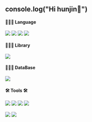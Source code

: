 <h2>console.log("Hi hunjin👋")</h2>
<div align=left>
	<h4>👨🏻‍💻 Language </h4>
</div>
<div align="left">
	<img src="https://img.shields.io/badge/HTML5-E34F26?style=flat-square&logo=html5&logoColor=white"/>
	<img src="https://img.shields.io/badge/CSS3-1572B6?style=flat-square&logo=css3&logoColor=white"/>
	<img src="https://img.shields.io/badge/JavaScript-F7DF1E?style=flat-square&logo=javascript&logoColor=black"/>
	<img src="https://img.shields.io/badge/Node.js-339933?style=flat-square&logo=Node.js&logoColor=white"/>
</div>
<div align="left">
	<h4>👨🏻‍💻 Library</h4>
</div>
<div align="left">
	<img src="https://img.shields.io/badge/React-61DAFB?style=flat-square&logo=React&logoColor=black"/>
</div>

<div align=left>
	<h4>👨🏻‍💻 DataBase </h4>
</div>
<div align="left">
	<img src="https://img.shields.io/badge/MongoDB-47A248?style=flat-square&logo=MongoDB&logoColor=white"/>
</div>

<div align=left>
	<h4>🛠 Tools 🛠</h4>
</div>
<div align=left>
	<img src="https://img.shields.io/badge/GitHub-181717?style=flat-square&logo=GitHub&logoColor=white"/>
	<img src="https://img.shields.io/badge/Visual Studio Code-007ACC?style=flat-square&logo=Visual Studio Code&logoColor=white"/>
	<img src="https://img.shields.io/badge/Adobe XD-FF61F6?style=flat-square&logo=Adobe XD&logoColor=white"/>
 	<img src="https://img.shields.io/badge/Velog-20C997?style=flat-square&logo=velog&logoColor=white"/>
</div>

<div align=left>
	<br>
	<img src="https://github-readme-stats.vercel.app/api?username=huniversal&show_icons=true">
	<img src="https://github-readme-stats.vercel.app/api/top-langs/?username=huniversal&layout=compact">



